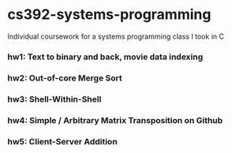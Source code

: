 # cs392-systems-programming
Individual coursework for a systems programming class I took in C


### hw1: Text to binary and back, movie data indexing
### hw2: Out-of-core Merge Sort
### hw3: Shell-Within-Shell
### hw4: Simple / Arbitrary Matrix Transposition on Github
### hw5: Client-Server Addition
